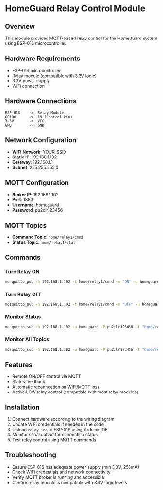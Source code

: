 # HomeGuard Relay Control Module

## Overview
This module provides MQTT-based relay control for the HomeGuard system using ESP-01S microcontroller.

## Hardware Requirements
- ESP-01S microcontroller
- Relay module (compatible with 3.3V logic)
- 3.3V power supply
- WiFi connection

## Hardware Connections
```
ESP-01S    ->  Relay Module
GPIO0      ->  IN (Control Pin)
3.3V       ->  VCC
GND        ->  GND
```

## Network Configuration
- **WiFi Network**: YOUR_SSID
- **Static IP**: 192.168.1.192
- **Gateway**: 192.168.1.1
- **Subnet**: 255.255.255.0

## MQTT Configuration
- **Broker IP**: 192.168.1.102
- **Port**: 1883
- **Username**: homeguard
- **Password**: pu2clr123456

## MQTT Topics
- **Command Topic**: `home/relay1/cmnd`
- **Status Topic**: `home/relay1/stat`

## Commands
### Turn Relay ON
```bash
mosquitto_pub -h 192.168.1.102 -t home/relay1/cmnd -m "ON" -u homeguard -P pu2clr123456
```

### Turn Relay OFF
```bash
mosquitto_pub -h 192.168.1.102 -t home/relay1/cmnd -m "OFF" -u homeguard -P pu2clr123456
```

### Monitor Status
```bash
mosquitto_sub -h 192.168.1.102 -u homeguard -P pu2clr123456 -t "home/relay1/stat" -v
```

### Monitor All Topics
```bash
mosquitto_sub -h 192.168.1.102 -u homeguard -P pu2clr123456 -t "home/relay1/#" -v
```

## Features
- Remote ON/OFF control via MQTT
- Status feedback
- Automatic reconnection on WiFi/MQTT loss
- Active LOW relay control (compatible with most relay modules)

## Installation
1. Connect hardware according to the wiring diagram
2. Update WiFi credentials if needed in the code
3. Upload `relay.ino` to ESP-01S using Arduino IDE
4. Monitor serial output for connection status
5. Test relay control using MQTT commands

## Troubleshooting
- Ensure ESP-01S has adequate power supply (min 3.3V, 250mA)
- Check WiFi credentials and network connectivity
- Verify MQTT broker is running and accessible
- Confirm relay module is compatible with 3.3V logic levels
